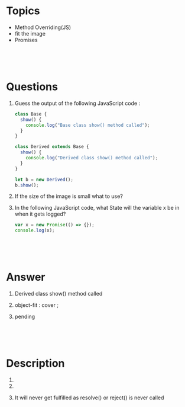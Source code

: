 # Topics

- Method Overriding(JS)
- fit the image
- Promises

&nbsp;

&nbsp;

# Questions

1. Guess the output of the following JavaScript code :

   ```js
   class Base {
     show() {
       console.log("Base class show() method called");
     }
   }

   class Derived extends Base {
     show() {
       console.log("Derived class show() method called");
     }
   }

   let b = new Derived();
   b.show();
   ```

2. If the size of the image is small what to use?

3. In the following JavaScript code, what State will the variable x be in when it gets logged?

   ```js
   var x = new Promise(() => {});
   console.log(x);
   ```

&nbsp;

&nbsp;

# Answer

1. Derived class show() method called

2. object-fit : cover ;

3. pending

&nbsp;

&nbsp;

# Description

1.

2.

3. It will never get fulfilled as resolve() or reject() is never called
